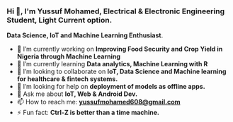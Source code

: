 ### Hi 👋, I'm Yussuf Mohamed, Electrical & Electronic Engineering Student, Light Current option.

**Data Science, IoT and Machine Learning Enthusiast**.

- 🔭 I’m currently working on **Improving Food Security and Crop Yield in Nigeria through Machine Learning**
- 🌱 I’m currently learning **Data analytics, Machine Learning with R**
- 👯 I’m looking to collaborate on **IoT, Data Science and Machine learning for healthcare & fintech systems.**
- 🤔 I’m looking for help on **deployment of models as offline apps.**
- 💬 Ask me about **IoT, Web & Android Dev.** 
- 📫 How to reach me: **yussufmohamed608@gmail.com**
- ⚡ Fun fact: **Ctrl-Z is better than a time machine.**


